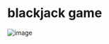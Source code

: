 # blackjack game
![image](https://user-images.githubusercontent.com/121623122/215091638-acb1706a-3ac8-46f4-b522-08165d2095ca.png)
